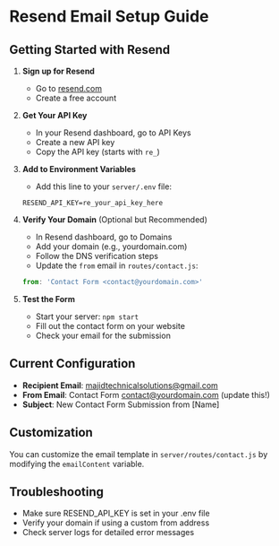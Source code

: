 # Resend Email Setup Guide

## Getting Started with Resend

1. **Sign up for Resend**
   - Go to [resend.com](https://resend.com)
   - Create a free account

2. **Get Your API Key**
   - In your Resend dashboard, go to API Keys
   - Create a new API key
   - Copy the API key (starts with `re_`)

3. **Add to Environment Variables**
   - Add this line to your `server/.env` file:
   ```
   RESEND_API_KEY=re_your_api_key_here
   ```

4. **Verify Your Domain** (Optional but Recommended)
   - In Resend dashboard, go to Domains
   - Add your domain (e.g., yourdomain.com)
   - Follow the DNS verification steps
   - Update the `from` email in `routes/contact.js`:
   ```javascript
   from: 'Contact Form <contact@yourdomain.com>'
   ```

5. **Test the Form**
   - Start your server: `npm start`
   - Fill out the contact form on your website
   - Check your email for the submission

## Current Configuration

- **Recipient Email**: majidtechnicalsolutions@gmail.com
- **From Email**: Contact Form <contact@yourdomain.com> (update this!)
- **Subject**: New Contact Form Submission from [Name]

## Customization

You can customize the email template in `server/routes/contact.js` by modifying the `emailContent` variable.

## Troubleshooting

- Make sure RESEND_API_KEY is set in your .env file
- Verify your domain if using a custom from address
- Check server logs for detailed error messages 